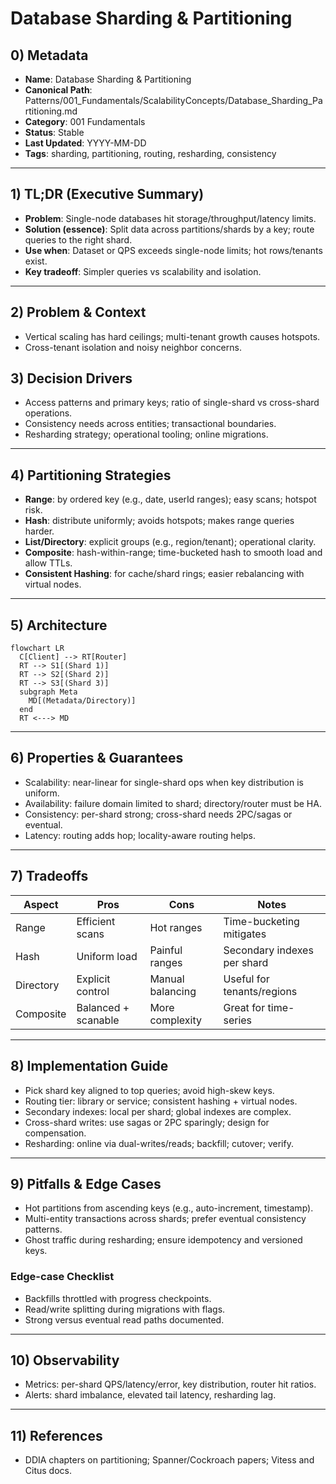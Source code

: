 # Database Sharding & Partitioning

## 0) Metadata
- **Name**: Database Sharding & Partitioning
- **Canonical Path**: Patterns/001_Fundamentals/ScalabilityConcepts/Database_Sharding_Partitioning.md
- **Category**: 001 Fundamentals
- **Status**: Stable
- **Last Updated**: YYYY-MM-DD
- **Tags**: sharding, partitioning, routing, resharding, consistency

---

## 1) TL;DR (Executive Summary)
- **Problem**: Single-node databases hit storage/throughput/latency limits.
- **Solution (essence)**: Split data across partitions/shards by a key; route queries to the right shard.
- **Use when**: Dataset or QPS exceeds single-node limits; hot rows/tenants exist.
- **Key tradeoff**: Simpler queries vs scalability and isolation.

---

## 2) Problem & Context
- Vertical scaling has hard ceilings; multi-tenant growth causes hotspots.
- Cross-tenant isolation and noisy neighbor concerns.

## 3) Decision Drivers
- Access patterns and primary keys; ratio of single-shard vs cross-shard operations.
- Consistency needs across entities; transactional boundaries.
- Resharding strategy; operational tooling; online migrations.

---

## 4) Partitioning Strategies
- **Range**: by ordered key (e.g., date, userId ranges); easy scans; hotspot risk.
- **Hash**: distribute uniformly; avoids hotspots; makes range queries harder.
- **List/Directory**: explicit groups (e.g., region/tenant); operational clarity.
- **Composite**: hash-within-range; time-bucketed hash to smooth load and allow TTLs.
- **Consistent Hashing**: for cache/shard rings; easier rebalancing with virtual nodes.

---

## 5) Architecture
```mermaid
flowchart LR
  C[Client] --> RT[Router]
  RT --> S1[(Shard 1)]
  RT --> S2[(Shard 2)]
  RT --> S3[(Shard 3)]
  subgraph Meta
    MD[(Metadata/Directory)]
  end
  RT <---> MD
```

---

## 6) Properties & Guarantees
- Scalability: near-linear for single-shard ops when key distribution is uniform.
- Availability: failure domain limited to shard; directory/router must be HA.
- Consistency: per-shard strong; cross-shard needs 2PC/sagas or eventual.
- Latency: routing adds hop; locality-aware routing helps.

---

## 7) Tradeoffs
| Aspect | Pros | Cons | Notes |
|---|---|---|---|
| Range | Efficient scans | Hot ranges | Time-bucketing mitigates |
| Hash | Uniform load | Painful ranges | Secondary indexes per shard |
| Directory | Explicit control | Manual balancing | Useful for tenants/regions |
| Composite | Balanced + scanable | More complexity | Great for time-series |

---

## 8) Implementation Guide
- Pick shard key aligned to top queries; avoid high-skew keys.
- Routing tier: library or service; consistent hashing + virtual nodes.
- Secondary indexes: local per shard; global indexes are complex.
- Cross-shard writes: use sagas or 2PC sparingly; design for compensation.
- Resharding: online via dual-writes/reads; backfill; cutover; verify.

---

## 9) Pitfalls & Edge Cases
- Hot partitions from ascending keys (e.g., auto-increment, timestamp).
- Multi-entity transactions across shards; prefer eventual consistency patterns.
- Ghost traffic during resharding; ensure idempotency and versioned keys.

### Edge-case Checklist
- Backfills throttled with progress checkpoints.
- Read/write splitting during migrations with flags.
- Strong versus eventual read paths documented.

---

## 10) Observability
- Metrics: per-shard QPS/latency/error, key distribution, router hit ratios.
- Alerts: shard imbalance, elevated tail latency, resharding lag.

---

## 11) References
- DDIA chapters on partitioning; Spanner/Cockroach papers; Vitess and Citus docs.
